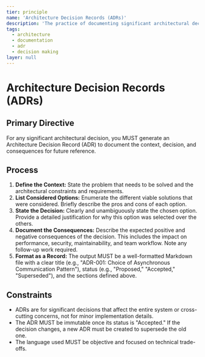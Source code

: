 ```yaml
---
tier: principle
name: 'Architecture Decision Records (ADRs)'
description: 'The practice of documenting significant architectural decisions, their context, and their consequences in a lightweight text file.'
tags:
  - architecture
  - documentation
  - adr
  - decision making
layer: null
---
```


# Architecture Decision Records (ADRs)

## Primary Directive

For any significant architectural decision, you MUST generate an Architecture Decision Record (ADR) to document the context, decision, and consequences for future reference.

## Process

1.  **Define the Context:** State the problem that needs to be solved and the architectural constraints and requirements.
2.  **List Considered Options:** Enumerate the different viable solutions that were considered. Briefly describe the pros and cons of each option.
3.  **State the Decision:** Clearly and unambiguously state the chosen option. Provide a detailed justification for why this option was selected over the others.
4.  **Document the Consequences:** Describe the expected positive and negative consequences of the decision. This includes the impact on performance, security, maintainability, and team workflow. Note any follow-up work required.
5.  **Format as a Record:** The output MUST be a well-formatted Markdown file with a clear title (e.g., "ADR-001: Choice of Asynchronous Communication Pattern"), status (e.g., "Proposed," "Accepted," "Superseded"), and the sections defined above.

## Constraints

- ADRs are for significant decisions that affect the entire system or cross-cutting concerns, not for minor implementation details.
- The ADR MUST be immutable once its status is "Accepted." If the decision changes, a new ADR must be created to supersede the old one.
- The language used MUST be objective and focused on technical trade-offs.
